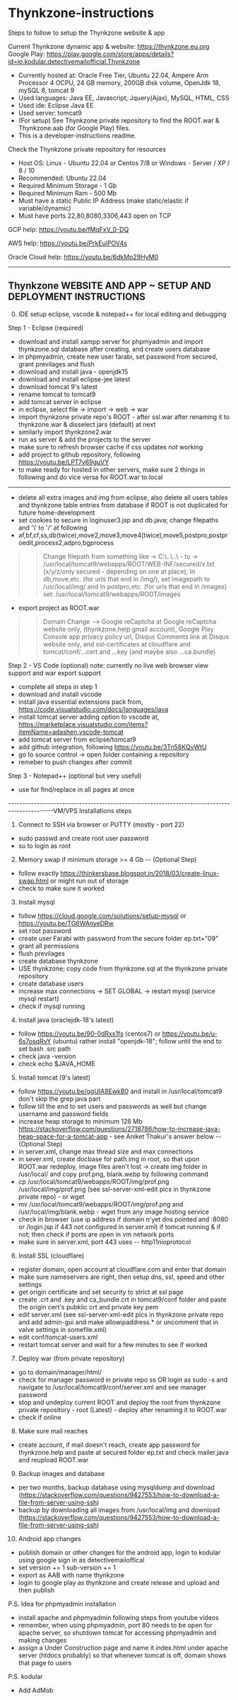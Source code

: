 # Thynkzone-instructions

Steps to follow to setup the Thynkzone website & app

Current Thynkzone dynamic app & website: https://thynkzone.eu.org
Google Play: https://play.google.com/store/apps/details?id=io.kodular.detectivemailofficial.Thynkzone
- Currently hosted at: Oracle Free Tier, Ubuntu 22.04, Ampere Arm Processor 4 OCPU, 24 GB memory, 200GB disk volume, OpenJdk 18, mySQL 8, tomcat 9
- Used languages: Java EE, Javascript, Jquery(Ajax), MySQL, HTML, CSS
- Used ide: Eclipse Java EE
- Used server: tomcat9
- (For setup) See Thynkzone private repository to find the ROOT.war & Thynkzone.aab (for Google Play) files.
- This is a developer-instructions readme.

Check the Thynkzone private repository for resources

- Host OS: Linux - Ubuntu 22.04 or Centos 7/8 or Windows - Server / XP / 8 / 10
- Recommended: Ubuntu 22.04
- Required Minimum Storage - 1 Gb
- Required Minimum Ram - 500 Mb
- Must have a static Public IP Address (make static/elastic if variable/dynamic)
- Must have ports 22,80,8080,3306,443 open on TCP

GCP help: https://youtu.be/fMqFxV_0-DQ

AWS help: https://youtu.be/PrkEulPOV4s

Oracle Cloud help: https://youtu.be/6dkMo29HyM0

-----------------------------------------------------------------
Thynkzone WEBSITE AND APP ~ SETUP AND DEPLOYMENT INSTRUCTIONS
-----------------------------------------------------------------

0) IDE setup eclipse, vscode & notepad++ for local editing and debugging

Step 1 - Eclipse (required)
- download and install xampp server for phpmyadmin and import thynkzone.sql database after creating, and create users database
- in phpmyadmin, create new user farabi, set password from secured, grant previlages and flush
- download and install java - openjdk15
- download and install eclipse-jee latest
- download tomcat 9's latest
- rename tomcat to tomcat9
- add tomcat server in eclipse
- in eclipse, select file -> import -> web -> war
- import thynkzone private repo's ROOT - after ssl.war after renaming it to thynkzone.war & disselect jars (default) at next
- similarly import thynkzone2.war
- run as server & add the projects to the server
- make sure to refresh browser cache if css updates not working
- add project to github repository, following https://youtu.be/LPT7v69guVY
- to make ready for hosted in other servers, make sure 2 things in following and do vice versa for ROOT.war to local
----------------------------------------------------------------------------------------------------------------------

- delete all extra images and img from eclipse, also delete all users tables and thynkzone table entries from database if ROOT is not duplicated for future home-development
- set cookies to secure in loginuser3.jsp and db.java; change filepaths and '\\' to '/' at following
- af,bf,cf,ss,db(twice),move2,move3,move4(twice),move5,postpro,postproedit,process2,adpro,bgprocess
>>Change filepath from something like -> C:\\..\\..\\ - to -> /usr/local/tomcat9/webapps/ROOT/WEB-INF/secured/x.txt (x/y/z/only secured - depending on one at place);
>>In db,move,etc. (for urls that end in /img/), set imagepath to /usr/local/img/ and
>>In postpro,etc. (for urls that end in /images) set: /usr/local/tomcat9/webapps/ROOT/images
- export project as ROOT.war

>>Domain Change --> Google reCaptcha at Google reCaptcha website only, (thynkzone.help gmail account), Google Play Console app privacy policy url, Disqus Comments link at Disqus website only, and ssl-certificates at cloudflare and tomcat/conf/...cert and ...key (and maybe also ...ca.bundle)

Step 2 - VS Code (optional)
note: currently no live web browser view support and war export support
- complete all steps in step 1
- download and install vscode
- install java essential extensions pack from, https://code.visualstudio.com/docs/languages/java
- install tomcat server adding option to vscode at, https://marketplace.visualstudio.com/items?itemName=adashen.vscode-tomcat
- add tomcat server from eclipse/tomcat9
- add github integration, following https://youtu.be/3Tn58KQvWtU
- go to source control -> open folder containing a repository
- remeber to push changes after commit

Step 3 - Notepad++ (optional but very useful)
- use for find/replace in all pages at once



----------------------------------------------------------------------------------------------VM/VPS Installations steps

1) Connect to SSH via browser or PUTTY (mostly - port 22)
- sudo passwd and create root user password
- su to login as root

2) Memory swap if minimum storage >= 4 Gb -- (Optional Step)
- follow exactly https://thinkersbase.blogspot.in/2018/03/create-linux-swap.html or might run out of storage
- check to make sure it worked

3) Install mysql
- follow https://cloud.google.com/solutions/setup-mysql  or https://youtu.be/TG6WAnyeDRw
- set root password
- create user Farabi with password from the secure folder ep.txt+"09"
- grant all permissions
- flush previlages
- create database thynkzone
- USE thynkzone; copy code from thynkzone.sql at the thynkzone private repository
- create database users
- increase max connections -> SET GLOBAL -> restart mysql (service mysql restart)
- check if mysql running

4) Install java (oraclejdk-18's latest)
- follow https://youtu.be/90-0dRxs1fs (centos7) or https://youtu.be/u-6s7osqRvY (ubuntu) rather install "openjdk-18"; follow until the end to set bash .src path
- check java -version
- check echo $JAVA_HOME

5) Install tomcat (9's latest)
- follow https://youtu.be/qgUIA8EwkB0 and install in /usr/local/tomcat9 don't skip the grep java part
- follow till the end to set users and passwords as well but change username and password fields
- increase heap storage to minimum 128 Mb https://stackoverflow.com/questions/2718786/how-to-increase-java-heap-space-for-a-tomcat-app - see Aniket Thakur's answer below -- (Optional Step)
- in server.xml, change max thread size and max connections
- in sever.xml, create docbase for path img in root, so that upon ROOT.war redeploy, image files aren't lost -> create img folder in /usr/local/ and copy prof.png, blank.webp by following command
- cp /usr/local/tomcat9/webapps/ROOT/img/prof.png /usr/local/img/prof.png (see ssl-server-xml-edit pics in thynkzone private repo) - or wget
- mv /usr/local/tomcat9/webapps/ROOT/img/prof.png and /usr/local/img/blank.webp - wget from any image hosting service
- check in browser (use ip address if domain n'yet dns pointed and :8080 or /login.jsp if 443 not configured in server.xml) if tomcat running & if not; then check if ports are open in vm network ports
- make sure in server.xml, port 443 uses -- http11nioprotocol

6) Install SSL (cloudflare)
- register domain, open account at cloudflare.com and enter that domain
- make sure nameservers are right, then setup dns, ssl, speed and other settings
- get origin certificate and set security to strict at ssl page
- create .crt and .key and ca_bundle.crt in tomcat9/conf folder and paste the origin cert's pubklic crt and private key pem
- edit server.xml (see ssl-server-xml-edit pics in thynkzone private repo and add admin-gui and make allowipaddress.* or uncomment that in valve settings in somefile.xml)
- edit conf/tomcat-users.xml
- restart tomcat server and wait for a few minutes to see if worked

7) Deploy war (from private repository)
- go to domain/manager/html/
- check for manager password in private repo ss OR login as sudo -s and navigate to /usr/local/tomcat9/conf/server.xml and see manager password
- stop and undeploy current ROOT and deploy the root from thynkzone private repository - root (Latest) - deploy after renaming it to ROOT.war
- check if online

8) Make sure mail reaches
- create account, if mail doesn't reach, create app password for thynkzone.help and paste at secured folder ep.txt and check mailer.java and reupload ROOT.war

9) Backup images and database
- per two months, backup database using mysqldump and download (https://stackoverflow.com/questions/9427553/how-to-download-a-file-from-server-using-ssh)
- backup by downloading all images from /usr/local/img and download (https://stackoverflow.com/questions/9427553/how-to-download-a-file-from-server-using-ssh)

10) Android app changes
-  publish domain or other changes for the android app, login to kodular using google sign in as detectivemailoffical
-  set version += 1 sub-version += 1
-  export as AAB with name thynkzone
-  login to google play as thynkzone and create release and upload and then publish

P.S. Idea for phpmyadmin installation
- install apache and phpmyadmin following steps from youtube videos
- remember, when using phpmyadmin, port 80 needs to be open for apache server, so shutdown tomcat for accessing phpmyadmin and making changes
- assign a Under Construction page and name it index.html under apache server (htdocs probably) so that whenever tomcat is off, domain shows that page to users

P.S. kodular
- Add AdMob
